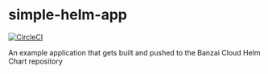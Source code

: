 # simple-helm-app

[![CircleCI](https://circleci.com/gh/bonifaido/simple-helm-app.svg?style=svg)](https://circleci.com/gh/bonifaido/simple-helm-app)

An example application that gets built and pushed to the Banzai Cloud Helm Chart repository
